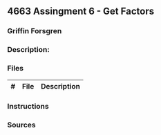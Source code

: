 ## 4663 Assingment 6 - Get Factors
### Griffin Forsgren
### Description:

### Files

|   #   | File                       | Description                                                |
| :---: | -------------------------- | ---------------------------------------------------------- |

### Instructions

### Sources
